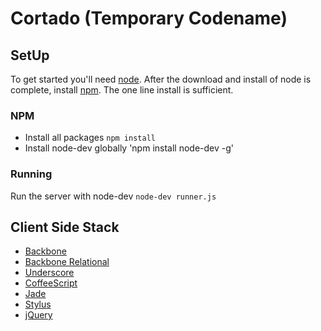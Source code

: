 # Cortado (Temporary Codename)

## SetUp
To get started you'll need [node](http://nodejs.org). After the download and install of node is complete, install [npm](http://npmjs.org/). The one line install is sufficient.

### NPM
* Install all packages `npm install`
* Install node-dev globally 'npm install node-dev -g'

### Running
Run the server with node-dev
`node-dev runner.js`

## Client Side Stack
* [Backbone](http://documentcloud.github.com/backbone/)
* [Backbone Relational](http://documentcloud.github.com/underscore/)
* [Underscore](https://github.com/PaulUithol/Backbone-relational)
* [CoffeeScript](http://coffeescript.org/)
* [Jade](http://jade-lang.com/)
* [Stylus](http://learnboost.github.com/stylus/)
* [jQuery](http://jquery.com/)